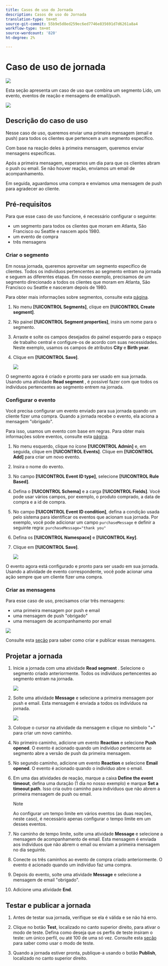 ```yaml
---
title: Casos de uso do Jornada
description: Casos de uso do Jornada
translation-type: tm+mt
source-git-commit: 55b9e5d8ed259ec6ed7746e835691d7d6261a8a4
workflow-type: tm+mt
source-wordcount: '820'
ht-degree: 2%

---
```


# Caso de uso de jornada

![](../assets/do-not-localize/badge.png)

Esta seção apresenta um caso de uso que combina um segmento Lido, um evento, eventos de reação e mensagens de email/push.

![](../assets/jo-uc1.png)

## Descrição do caso de uso

Nesse caso de uso, queremos enviar uma primeira mensagem (email e push) para todos os clientes que pertencem a um segmento específico.

Com base na reação deles à primeira mensagem, queremos enviar mensagens específicas.

Após a primeira mensagem, esperamos um dia para que os clientes abram o push ou email. Se não houver reação, enviamos um email de acompanhamento.

Em seguida, aguardamos uma compra e enviamos uma mensagem de push para agradecer ao cliente.

## Pré-requisitos

Para que esse caso de uso funcione, é necessário configurar o seguinte:

* um segmento para todos os clientes que moram em Atlanta, São Francisco ou Seattle e nascem após 1980.
* um evento de compra
* três mensagens

### Criar o segmento

Em nossa jornada, queremos aproveitar um segmento específico de clientes. Todos os indivíduos pertencentes ao segmento entram na jornada e seguem as diferentes etapas. Em nosso exemplo, precisamos de um segmento direcionado a todos os clientes que moram em Atlanta, São Francisco ou Seattle e nasceram depois de 1980.

Para obter mais informações sobre segmentos, consulte esta [página](../segment/about-segments.md).

1. No menu **[!UICONTROL Segments]**, clique em **[!UICONTROL Create segment]**.

1. No painel **[!UICONTROL Segment properties]**, insira um nome para o segmento.

1. Arraste e solte os campos desejados do painel esquerdo para o espaço de trabalho central e configure-os de acordo com suas necessidades. Neste exemplo, usamos os campos de atributos **City** e **Birth year**.

1. Clique em **[!UICONTROL Save]**.

   ![](../assets/add-attributes.png)

O segmento agora é criado e pronto para ser usado em sua jornada. Usando uma atividade **Read segment** , é possível fazer com que todos os indivíduos pertencentes ao segmento entrem na jornada.

### Configurar o evento

Você precisa configurar um evento enviado para sua jornada quando um cliente fizer uma compra. Quando a jornada recebe o evento, ela aciona a mensagem &quot;obrigado&quot;.

Para isso, usamos um evento com base em regras. Para obter mais informações sobre eventos, consulte esta [página](../event/about-events.md).

1. No menu esquerdo, clique no ícone **[!UICONTROL Admin]** e, em seguida, clique em **[!UICONTROL Events]**. Clique em **[!UICONTROL Add]** para criar um novo evento.

1. Insira o nome do evento.

1. No campo **[!UICONTROL Event ID type]**, selecione **[!UICONTROL Rule Based]**.

1. Defina o **[!UICONTROL Schema]** e a carga **[!UICONTROL Fields]**. Você pode usar vários campos, por exemplo, o produto comprado, a data de compra e a id de compra.

1. No campo **[!UICONTROL Event ID condition]**, defina a condição usada pelo sistema para identificar os eventos que acionam sua jornada. Por exemplo, você pode adicionar um campo `purchaseMessage` e definir a seguinte regra: `purchaseMessage="thank you"`

1. Defina os **[!UICONTROL Namespace]** e **[!UICONTROL Key]**.

1. Clique em **[!UICONTROL Save]**.

   ![](../assets/jo-uc2.png)

O evento agora está configurado e pronto para ser usado em sua jornada. Usando a atividade de evento correspondente, você pode acionar uma ação sempre que um cliente fizer uma compra.

### Criar as mensagens

Para esse caso de uso, precisamos criar três mensagens:

* uma primeira mensagem por push e email
* uma mensagem de push &quot;obrigado&quot;
* uma mensagem de acompanhamento por email

![](../assets/jo-uc3.png)

Consulte esta [seção](../segment/about-segments.md) para saber como criar e publicar essas mensagens.

## Projetar a jornada

1. Inicie a jornada com uma atividade **Read segment** . Selecione o segmento criado anteriormente. Todos os indivíduos pertencentes ao segmento entram na jornada.

   ![](../assets/jo-uc4.png)

1. Solte uma atividade **Message** e selecione a primeira mensagem por push e email. Esta mensagem é enviada a todos os indivíduos na jornada.

   ![](../assets/jo-uc5.png)

1. Coloque o cursor na atividade da mensagem e clique no símbolo &quot;+&quot; para criar um novo caminho.

1. No primeiro caminho, adicione um evento **Reaction** e selecione **Push opened**. O evento é acionado quando um indivíduo pertencente ao segmento abre a versão de push da primeira mensagem.

1. No segundo caminho, adicione um evento **Reaction** e selecione **Email opened**. O evento é acionado quando o indivíduo abre o email.

1. Em uma das atividades de reação, marque a caixa **Define the event timeout**, defina uma duração (1 dia no nosso exemplo) e marque **Set a timeout path**. Isso cria outro caminho para indivíduos que não abrem a primeira mensagem de push ou email.

   >[!NOTE]
   >
   >Ao configurar um tempo limite em vários eventos (as duas reações, neste caso), é necessário apenas configurar o tempo limite em um desses eventos.

1. No caminho de tempo limite, solte uma atividade **Message** e selecione a mensagem de acompanhamento de email. Esta mensagem é enviada aos indivíduos que não abrem o email ou enviam a primeira mensagem no dia seguinte.

1. Conecte os três caminhos ao evento de compra criado anteriormente. O evento é acionado quando um indivíduo faz uma compra.

1. Depois do evento, solte uma atividade **Message** e selecione a mensagem de email &quot;obrigado&quot;.

1. Adicione uma atividade **End**.

## Testar e publicar a jornada

1. Antes de testar sua jornada, verifique se ela é válida e se não há erro.

1. Clique no botão **Test**, localizado no canto superior direito, para ativar o modo de teste. Defina como deseja que os perfis de teste insiram o teste: um único perfil, ou até 100 de uma só vez. Consulte esta [seção](testing-the-journey.md) para saber como usar o modo de teste.

1. Quando a jornada estiver pronta, publique-a usando o botão **Publish**, localizado no canto superior direito.
